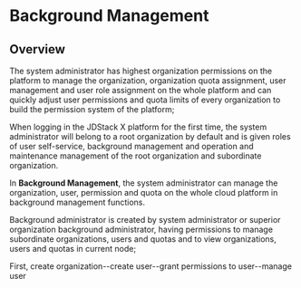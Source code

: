# Background Management

## Overview

The system administrator has highest organization permissions on the platform to manage the organization, organization quota assignment, user management and user role assignment on the whole platform and can quickly adjust user permissions and quota limits of every organization to build the permission system of the platform;

When logging in the JDStack X platform for the first time, the system administrator will belong to a root organization by default and is given roles of user self-service, background management and operation and maintenance management of the root organization and subordinate organization. 

In **Background Management**, the system administrator can manage the organization, user, permission and quota on the whole cloud platform in background management functions.

Background administrator is created by system administrator or superior organization background administrator, having permissions to manage subordinate organizations, users and quotas and to view organizations, users and quotas in current node;

First, create organization--create user--grant permissions to user--manage user
